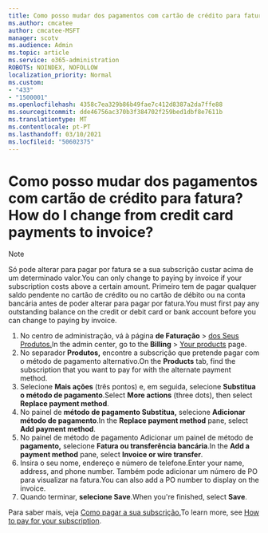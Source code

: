 ```yaml
---
title: Como posso mudar dos pagamentos com cartão de crédito para fatura?
ms.author: cmcatee
author: cmcatee-MSFT
manager: scotv
ms.audience: Admin
ms.topic: article
ms.service: o365-administration
ROBOTS: NOINDEX, NOFOLLOW
localization_priority: Normal
ms.custom:
- "433"
- "1500001"
ms.openlocfilehash: 4358c7ea329b86b49fae7c412d8387a2da7ffe88
ms.sourcegitcommit: dde46756ac370b3f384702f259bed1dbf8e7611b
ms.translationtype: MT
ms.contentlocale: pt-PT
ms.lasthandoff: 03/10/2021
ms.locfileid: "50602375"
---
```

# <a name="how-do-i-change-from-credit-card-payments-to-invoice"></a><span data-ttu-id="1d128-102">Como posso mudar dos pagamentos com cartão de crédito para fatura?</span><span class="sxs-lookup"><span data-stu-id="1d128-102">How do I change from credit card payments to invoice?</span></span>

> [!NOTE]
> <span data-ttu-id="1d128-103">Só pode alterar para pagar por fatura se a sua subscrição custar acima de um determinado valor.</span><span class="sxs-lookup"><span data-stu-id="1d128-103">You can only change to paying by invoice if your subscription costs above a certain amount.</span></span> <span data-ttu-id="1d128-104">Primeiro tem de pagar qualquer saldo pendente no cartão de crédito ou no cartão de débito ou na conta bancária antes de poder alterar para pagar por fatura.</span><span class="sxs-lookup"><span data-stu-id="1d128-104">You must first pay any outstanding balance on the credit or debit card or bank account before you can change to paying by invoice.</span></span>

1. <span data-ttu-id="1d128-105">No centro de administração, vá à página **de Faturação**  >  [dos Seus Produtos.](https://go.microsoft.com/fwlink/p/?linkid=842054)</span><span class="sxs-lookup"><span data-stu-id="1d128-105">In the admin center, go to the **Billing** > [Your products](https://go.microsoft.com/fwlink/p/?linkid=842054) page.</span></span>
2. <span data-ttu-id="1d128-106">No separador **Produtos,** encontre a subscrição que pretende pagar com o método de pagamento alternativo.</span><span class="sxs-lookup"><span data-stu-id="1d128-106">On the **Products** tab, find the subscription that you want to pay for with the alternate payment method.</span></span>
3. <span data-ttu-id="1d128-107">Selecione **Mais ações** (três pontos) e, em seguida, selecione **Substitua o método de pagamento**.</span><span class="sxs-lookup"><span data-stu-id="1d128-107">Select **More actions** (three dots), then select **Replace payment method**.</span></span>
4. <span data-ttu-id="1d128-108">No painel de **método de pagamento Substitua,** selecione **Adicionar método de pagamento**.</span><span class="sxs-lookup"><span data-stu-id="1d128-108">In the **Replace payment method** pane, select **Add payment method**.</span></span>
5. <span data-ttu-id="1d128-109">No painel de método de pagamento Adicionar um painel de método de **pagamento,** selecione **Fatura ou transferência bancária**.</span><span class="sxs-lookup"><span data-stu-id="1d128-109">In the **Add a payment method** pane, select **Invoice or wire transfer**.</span></span>
6. <span data-ttu-id="1d128-110">Insira o seu nome, endereço e número de telefone.</span><span class="sxs-lookup"><span data-stu-id="1d128-110">Enter your name, address, and phone number.</span></span> <span data-ttu-id="1d128-111">Também pode adicionar um número de PO para visualizar na fatura.</span><span class="sxs-lookup"><span data-stu-id="1d128-111">You can also add a PO number to display on the invoice.</span></span>
7. <span data-ttu-id="1d128-112">Quando terminar, **selecione Save**.</span><span class="sxs-lookup"><span data-stu-id="1d128-112">When you're finished, select **Save**.</span></span>

<span data-ttu-id="1d128-113">Para saber mais, veja [Como pagar a sua subscrição.](https://docs.microsoft.com/microsoft-365/commerce/billing-and-payments/pay-for-your-subscription)</span><span class="sxs-lookup"><span data-stu-id="1d128-113">To learn more, see [How to pay for your subscription](https://docs.microsoft.com/microsoft-365/commerce/billing-and-payments/pay-for-your-subscription).</span></span>